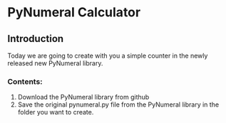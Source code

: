 # PyNumeral Calculator
## Introduction
Today we are going to create with you a simple counter in the newly released new PyNumeral library.
### Contents:
1. Download the PyNumeral library from github
2. Save the original pynumeral.py file from the PyNumeral library in the folder you want to create.
